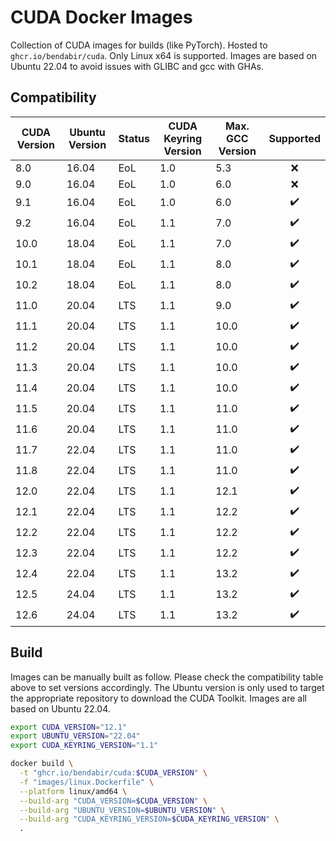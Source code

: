 # CUDA Docker Images

Collection of CUDA images for builds (like PyTorch). Hosted to `ghcr.io/bendabir/cuda`. Only Linux x64 is supported. Images are based on Ubuntu 22.04 to avoid issues with GLIBC and gcc with GHAs.

## Compatibility

| CUDA Version | Ubuntu Version | Status | CUDA Keyring Version | Max. GCC Version | Supported |
| ------------ | -------------- | ------ | -------------------- | ---------------- | :-------: |
| 8.0          | 16.04          | EoL    | 1.0                  | 5.3              |    ❌     |
| 9.0          | 16.04          | EoL    | 1.0                  | 6.0              |    ❌     |
| 9.1          | 16.04          | EoL    | 1.0                  | 6.0              |    ✔️     |
| 9.2          | 16.04          | EoL    | 1.1                  | 7.0              |    ✔️     |
| 10.0         | 18.04          | EoL    | 1.1                  | 7.0              |    ✔️     |
| 10.1         | 18.04          | EoL    | 1.1                  | 8.0              |    ✔️     |
| 10.2         | 18.04          | EoL    | 1.1                  | 8.0              |    ✔️     |
| 11.0         | 20.04          | LTS    | 1.1                  | 9.0              |    ✔️     |
| 11.1         | 20.04          | LTS    | 1.1                  | 10.0             |    ✔️     |
| 11.2         | 20.04          | LTS    | 1.1                  | 10.0             |    ✔️     |
| 11.3         | 20.04          | LTS    | 1.1                  | 10.0             |    ✔️     |
| 11.4         | 20.04          | LTS    | 1.1                  | 10.0             |    ✔️     |
| 11.5         | 20.04          | LTS    | 1.1                  | 11.0             |    ✔️     |
| 11.6         | 20.04          | LTS    | 1.1                  | 11.0             |    ✔️     |
| 11.7         | 22.04          | LTS    | 1.1                  | 11.0             |    ✔️     |
| 11.8         | 22.04          | LTS    | 1.1                  | 11.0             |    ✔️     |
| 12.0         | 22.04          | LTS    | 1.1                  | 12.1             |    ✔️     |
| 12.1         | 22.04          | LTS    | 1.1                  | 12.2             |    ✔️     |
| 12.2         | 22.04          | LTS    | 1.1                  | 12.2             |    ✔️     |
| 12.3         | 22.04          | LTS    | 1.1                  | 12.2             |    ✔️     |
| 12.4         | 22.04          | LTS    | 1.1                  | 13.2             |    ✔️     |
| 12.5         | 24.04          | LTS    | 1.1                  | 13.2             |    ✔️     |
| 12.6         | 24.04          | LTS    | 1.1                  | 13.2             |    ✔️     |

## Build

Images can be manually built as follow. Please check the compatibility table above to set versions accordingly.
The Ubuntu version is only used to target the appropriate repository to download the CUDA Toolkit. Images are all based on Ubuntu 22.04.

```bash
export CUDA_VERSION="12.1"
export UBUNTU_VERSION="22.04"
export CUDA_KEYRING_VERSION="1.1"

docker build \
  -t "ghcr.io/bendabir/cuda:$CUDA_VERSION" \
  -f "images/linux.Dockerfile" \
  --platform linux/amd64 \
  --build-arg "CUDA_VERSION=$CUDA_VERSION" \
  --build-arg "UBUNTU_VERSION=$UBUNTU_VERSION" \
  --build-arg "CUDA_KEYRING_VERSION=$CUDA_KEYRING_VERSION" \
  .
```
